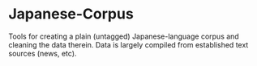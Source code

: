 # Japanese-Corpus
Tools for creating a plain (untagged) Japanese-language corpus and cleaning the data therein. Data is largely compiled from established text sources (news, etc).
